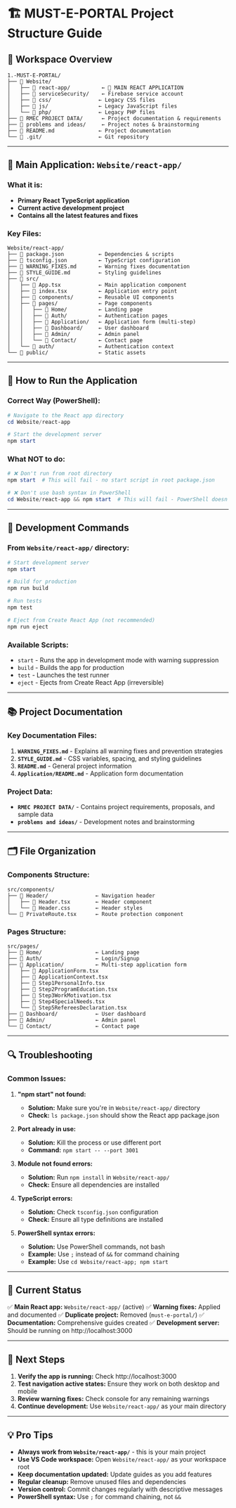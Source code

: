 # 🏗️ **MUST-E-PORTAL Project Structure Guide**

## 📁 **Workspace Overview**

```
1.-MUST-E-PORTAL/
├── 📁 Website/
│   ├── 📁 react-app/          ← 🎯 MAIN REACT APPLICATION
│   ├── 📁 serviceSecurity/    ← Firebase service account
│   ├── 📁 css/               ← Legacy CSS files
│   ├── 📁 js/                ← Legacy JavaScript files
│   └── 📁 php/               ← Legacy PHP files
├── 📁 RMEC PROJECT DATA/      ← Project documentation & requirements
├── 📁 problems and ideas/     ← Project notes & brainstorming
├── 📄 README.md              ← Project documentation
└── 📄 .git/                  ← Git repository
```

---

## 🎯 **Main Application: `Website/react-app/`**

### **What it is:**
- **Primary React TypeScript application**
- **Current active development project**
- **Contains all the latest features and fixes**

### **Key Files:**
```
Website/react-app/
├── 📄 package.json           ← Dependencies & scripts
├── 📄 tsconfig.json          ← TypeScript configuration
├── 📄 WARNING_FIXES.md       ← Warning fixes documentation
├── 📄 STYLE_GUIDE.md         ← Styling guidelines
├── 📁 src/
│   ├── 📄 App.tsx            ← Main application component
│   ├── 📄 index.tsx          ← Application entry point
│   ├── 📁 components/        ← Reusable UI components
│   ├── 📁 pages/             ← Page components
│   │   ├── 📁 Home/          ← Landing page
│   │   ├── 📁 Auth/          ← Authentication pages
│   │   ├── 📁 Application/   ← Application form (multi-step)
│   │   ├── 📁 Dashboard/     ← User dashboard
│   │   ├── 📁 Admin/         ← Admin panel
│   │   └── 📁 Contact/       ← Contact page
│   └── 📁 auth/              ← Authentication context
└── 📁 public/                ← Static assets
```

---

## 🚀 **How to Run the Application**

### **Correct Way (PowerShell):**
```powershell
# Navigate to the React app directory
cd Website/react-app

# Start the development server
npm start
```

### **What NOT to do:**
```powershell
# ❌ Don't run from root directory
npm start  # This will fail - no start script in root package.json

# ❌ Don't use bash syntax in PowerShell
cd Website/react-app && npm start  # This will fail - PowerShell doesn't use &&
```

---

## 🔧 **Development Commands**

### **From `Website/react-app/` directory:**

```powershell
# Start development server
npm start

# Build for production
npm run build

# Run tests
npm test

# Eject from Create React App (not recommended)
npm run eject
```

### **Available Scripts:**
- `start` - Runs the app in development mode with warning suppression
- `build` - Builds the app for production
- `test` - Launches the test runner
- `eject` - Ejects from Create React App (irreversible)

---

## 📚 **Project Documentation**

### **Key Documentation Files:**
1. **`WARNING_FIXES.md`** - Explains all warning fixes and prevention strategies
2. **`STYLE_GUIDE.md`** - CSS variables, spacing, and styling guidelines
3. **`README.md`** - General project information
4. **`Application/README.md`** - Application form documentation

### **Project Data:**
- **`RMEC PROJECT DATA/`** - Contains project requirements, proposals, and sample data
- **`problems and ideas/`** - Development notes and brainstorming

---

## 🗂️ **File Organization**

### **Components Structure:**
```
src/components/
├── 📁 Header/               ← Navigation header
│   ├── 📄 Header.tsx        ← Header component
│   └── 📄 Header.css        ← Header styles
└── 📄 PrivateRoute.tsx      ← Route protection component
```

### **Pages Structure:**
```
src/pages/
├── 📁 Home/                 ← Landing page
├── 📁 Auth/                 ← Login/Signup
├── 📁 Application/          ← Multi-step application form
│   ├── 📄 ApplicationForm.tsx
│   ├── 📄 ApplicationContext.tsx
│   ├── 📄 Step1PersonalInfo.tsx
│   ├── 📄 Step2ProgramEducation.tsx
│   ├── 📄 Step3WorkMotivation.tsx
│   ├── 📄 Step4SpecialNeeds.tsx
│   └── 📄 Step5RefereesDeclaration.tsx
├── 📁 Dashboard/            ← User dashboard
├── 📁 Admin/                ← Admin panel
└── 📁 Contact/              ← Contact page
```

---

## 🔍 **Troubleshooting**

### **Common Issues:**

1. **"npm start" not found:**
   - **Solution:** Make sure you're in `Website/react-app/` directory
   - **Check:** `ls package.json` should show the React app package.json

2. **Port already in use:**
   - **Solution:** Kill the process or use different port
   - **Command:** `npm start -- --port 3001`

3. **Module not found errors:**
   - **Solution:** Run `npm install` in `Website/react-app/`
   - **Check:** Ensure all dependencies are installed

4. **TypeScript errors:**
   - **Solution:** Check `tsconfig.json` configuration
   - **Check:** Ensure all type definitions are installed

5. **PowerShell syntax errors:**
   - **Solution:** Use PowerShell commands, not bash
   - **Example:** Use `;` instead of `&&` for command chaining
   - **Example:** Use `cd Website/react-app; npm start`

---

## 🎯 **Current Status**

✅ **Main React app:** `Website/react-app/` (active)
✅ **Warning fixes:** Applied and documented
✅ **Duplicate project:** Removed (`must-e-portal/`)
✅ **Documentation:** Comprehensive guides created
✅ **Development server:** Should be running on http://localhost:3000

---

## 📝 **Next Steps**

1. **Verify the app is running:** Check http://localhost:3000
2. **Test navigation active states:** Ensure they work on both desktop and mobile
3. **Review warning fixes:** Check console for any remaining warnings
4. **Continue development:** Use `Website/react-app/` as your main directory

---

## 💡 **Pro Tips**

- **Always work from `Website/react-app/`** - this is your main project
- **Use VS Code workspace:** Open `Website/react-app/` as your workspace root
- **Keep documentation updated:** Update guides as you add features
- **Regular cleanup:** Remove unused files and dependencies
- **Version control:** Commit changes regularly with descriptive messages
- **PowerShell syntax:** Use `;` for command chaining, not `&&` 